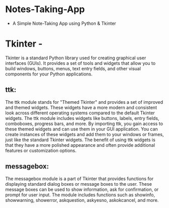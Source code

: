 # Notes-Taking-App

* A Simple Note-Taking App using Python & Tkinter

# Tkinter - 
Tkinter is a standard Python library used for creating graphical user interfaces (GUIs). It provides a set of tools and widgets that allow you to build windows, buttons, menus, text entry fields, and other visual components for your Python applications.

## ttk:
The ttk module stands for "Themed Tkinter" and provides a set of improved and themed widgets. These widgets have a more modern and consistent look across different operating systems compared to the default Tkinter widgets. The ttk module includes widgets like buttons, labels, entry fields, comboboxes, progress bars, and more.
By importing ttk, you gain access to these themed widgets and can use them in your GUI application. You can create instances of these widgets and add them to your windows or frames, just like the standard Tkinter widgets. The benefit of using ttk widgets is that they have a more polished appearance and often provide additional features or customization options.

## messagebox: 
The messagebox module is a part of Tkinter that provides functions for displaying standard dialog boxes or message boxes to the user. These message boxes can be used to show information, ask for confirmation, or prompt for user input. The module includes functions such as showinfo, showwarning, showerror, askquestion, askyesno, askokcancel, and more.
